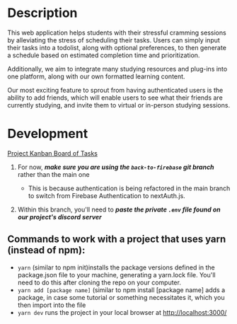 # Description

This web application helps students with their stressful cramming sessions by alleviating the stress of scheduling their tasks. Users can simply input their tasks into a todolist, along with optional preferences, to then generate a schedule based on estimated completion time and prioritization. 

Additionally, we aim to integrate many studying resources and plug-ins into one platform, along with our own formatted learning content. 

Our most exciting feature to sprout from having authenticated users is the ability to add friends, which will enable users to see what their friends are currently studying, and invite them to virtual or in-person studying sessions. 

# Development

[Project Kanban Board of Tasks](https://github.com/users/Daggerpov/projects/4)

1. For now, ***make sure you are using the `back-to-firebase` git branch*** rather than the main one
    - This is because authentication is being refactored in the main branch to switch from Firebase Authentication to nextAuth.js. 
  
2. Within this branch, you'll need to ***paste the private `.env` file found on our project's discord server***

## Commands to work with a project that uses yarn (instead of npm):
- `yarn` (similar to npm init)installs the package versions defined in the package.json file to your machine, generating a yarn.lock file. You'll need to do this after cloning the repo on your computer. 
-  `yarn add [package name]` (similar to npm install [package name] adds a package, in case some tutorial or something necessitates it, which you then import into the file
- `yarn dev` runs the project in your local browser at [http://localhost:3000/](http://localhost:3000/)
